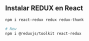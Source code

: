 ## Instalar REDUX en React

```bash
npm i react-redux redux redux-thunk

# New
npm i @reduxjs/toolkit react-redux
```
